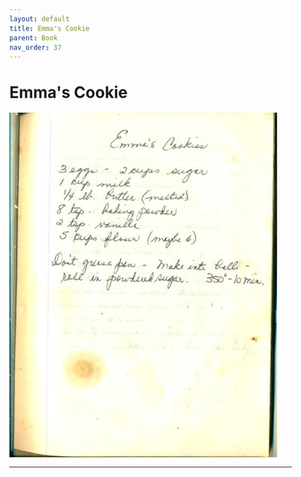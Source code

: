 ```yaml
---
layout: default
title: Emma's Cookie
parent: Book
nav_order: 37
---
```


# Emma's Cookie
![Emma's Cookie](/recipe-images/pages/page-37.jpg)

---
